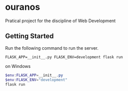 # ouranos

Pratical project for the discipline of Web Development

## Getting Started

Run the following command to run the server.

`FLASK_APP=__init__.py FLASK_ENV=development flask run`

on Windows

``` powershell
$env:FLASK_APP=__init__.py
$env:FLASK_ENV="development"
flask run
```
